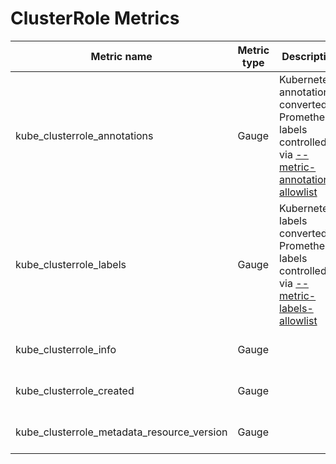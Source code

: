 # ClusterRole Metrics

| Metric name                                | Metric type | Description                                                                                                               | Labels/tags                            | Status       |
| ------------------------------------------ | ----------- | ------------------------------------------------------------------------------------------------------------------------- | -------------------------------------- | ------------ |
| kube_clusterrole_annotations               | Gauge       | Kubernetes annotations converted to Prometheus labels controlled via [--metric-annotations-allowlist](./cli-arguments.md) | `clusterrole`=&lt;clusterrole-name&gt; | EXPERIMENTAL |
| kube_clusterrole_labels                    | Gauge       | Kubernetes labels converted to Prometheus labels controlled via [--metric-labels-allowlist](./cli-arguments.md)           | `clusterrole`=&lt;clusterrole-name&gt; | EXPERIMENTAL |
| kube_clusterrole_info                      | Gauge       |                                                                                                                           | `clusterrole`=&lt;clusterrole-name&gt; | EXPERIMENTAL |
| kube_clusterrole_created                   | Gauge       |                                                                                                                           | `clusterrole`=&lt;clusterrole-name&gt; | EXPERIMENTAL |
| kube_clusterrole_metadata_resource_version | Gauge       |                                                                                                                           | `clusterrole`=&lt;clusterrole-name&gt; | EXPERIMENTAL |
